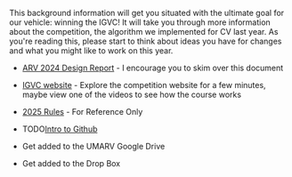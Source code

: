 This background information will get you situated with the ultimate goal for our vehicle: winning the IGVC! 
It will take you through more information about the competition, the algorithm we implemented for CV last year.
As you're reading this, please start to think about ideas you have for changes and what you might like to work on this year. 

- [ARV 2024 Design Report](https://docs.google.com/document/d/1uRfCLYj1-CCTnDUo2bSLZcjWbkyLdplk_4EAcJz5kF4/edit?usp=sharing) - I encourage you to skim over this document
- [IGVC website](http://www.igvc.org/index.htm) - Explore the competition website for a few minutes, maybe view one of the videos to see how the course works
- [2025 Rules](https://drive.google.com/file/d/1T3EmJpYcJGRI0ckhPL9X2JHWc9z-YzvB/view?usp=drive_link) - For Reference Only

- TODO[Intro to Github](./Git_intro.md)


- Get added to the UMARV Google Drive
- Get added to the Drop Box
